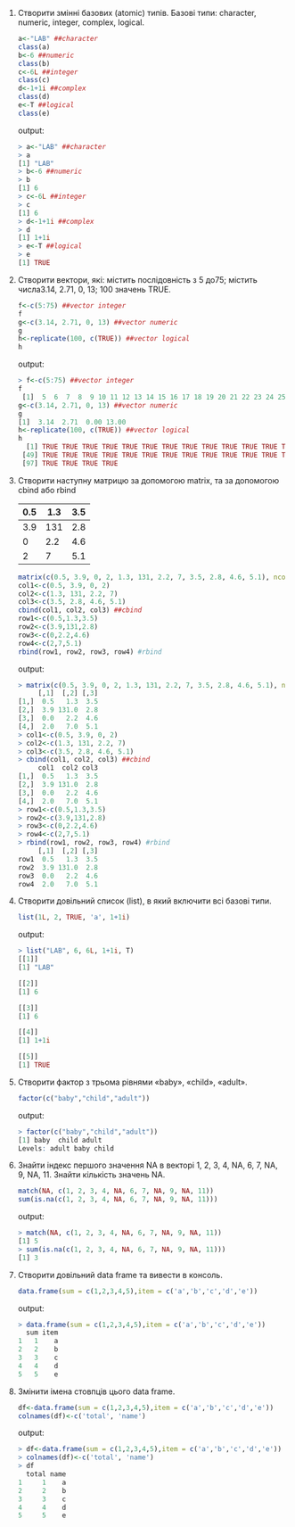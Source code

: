 1. Створити змінні базових (atomic) типів. Базові типи: character, numeric, integer, complex, logical.

   ```R
   a<-"LAB" ##character
   class(a)
   b<-6 ##numeric
   class(b)
   c<-6L ##integer
   class(c)
   d<-1+1i ##complex
   class(d)
   e<-T ##logical
   class(e)
   ```

   output:

   ```R
   > a<-"LAB" ##character
   > a 
   [1] "LAB"
   > b<-6 ##numeric
   > b
   [1] 6
   > c<-6L ##integer
   > c
   [1] 6
   > d<-1+1i ##complex
   > d
   [1] 1+1i
   > e<-T ##logical
   > e
   [1] TRUE
   ```

2. Створити вектори, які: містить послідовність з 5 до75; містить числа3.14, 2.71, 0, 13; 100 значень TRUE.

   ```R
   f<-c(5:75) ##vector integer
   f
   g<-c(3.14, 2.71, 0, 13) ##vector numeric
   g
   h<-replicate(100, c(TRUE)) ##vector logical
   h
   ```

   output:

   ```R
   > f<-c(5:75) ##vector integer
   f
    [1]  5  6  7  8  9 10 11 12 13 14 15 16 17 18 19 20 21 22 23 24 25 26 27 28 29 30 31 32 33 34 35 36 37 38 39 40 41 42 43 44 45 46 47 48 49 50 51 52 53 54 55 56 57 58 59 60 61 62 63 64 65 66 67 68 69 70 71 72 73 74 75
   g<-c(3.14, 2.71, 0, 13) ##vector numeric
   g
   [1]  3.14  2.71  0.00 13.00
   h<-replicate(100, c(TRUE)) ##vector logical
   h
     [1] TRUE TRUE TRUE TRUE TRUE TRUE TRUE TRUE TRUE TRUE TRUE TRUE TRUE TRUE TRUE TRUE TRUE TRUE TRUE TRUE TRUE TRUE TRUE TRUE TRUE TRUE TRUE TRUE TRUE TRUE TRUE TRUE TRUE TRUE TRUE TRUE TRUE TRUE TRUE TRUE TRUE TRUE TRUE TRUE TRUE TRUE TRUE TRUE
    [49] TRUE TRUE TRUE TRUE TRUE TRUE TRUE TRUE TRUE TRUE TRUE TRUE TRUE TRUE TRUE TRUE TRUE TRUE TRUE TRUE TRUE TRUE TRUE TRUE TRUE TRUE TRUE TRUE TRUE TRUE TRUE TRUE TRUE TRUE TRUE TRUE TRUE TRUE TRUE TRUE TRUE TRUE TRUE TRUE TRUE TRUE TRUE TRUE
    [97] TRUE TRUE TRUE TRUE
   ```

3. Створити наступну матрицю за допомогою matrix, та за допомогою cbind або rbind

   | 0.5  | 1.3  | 3.5  |
   | ---- | ---- | ---- |
   | 3.9  | 131  | 2.8  |
   | 0    | 2.2  | 4.6  |
   | 2    | 7    | 5.1  |

   ```R
   matrix(c(0.5, 3.9, 0, 2, 1.3, 131, 2.2, 7, 3.5, 2.8, 4.6, 5.1), ncol=3, nrow=4) ##matrix
   col1<-c(0.5, 3.9, 0, 2)
   col2<-c(1.3, 131, 2.2, 7)
   col3<-c(3.5, 2.8, 4.6, 5.1)
   cbind(col1, col2, col3) ##cbind
   row1<-c(0.5,1.3,3.5)
   row2<-c(3.9,131,2.8)
   row3<-c(0,2.2,4.6)
   row4<-c(2,7,5.1)
   rbind(row1, row2, row3, row4) #rbind
   ```
   
   output:
   
   ```R
   > matrix(c(0.5, 3.9, 0, 2, 1.3, 131, 2.2, 7, 3.5, 2.8, 4.6, 5.1), ncol=3, nrow=4) ##matrix
        [,1]  [,2] [,3]
   [1,]  0.5   1.3  3.5
   [2,]  3.9 131.0  2.8
   [3,]  0.0   2.2  4.6
   [4,]  2.0   7.0  5.1
   > col1<-c(0.5, 3.9, 0, 2)
   > col2<-c(1.3, 131, 2.2, 7)
   > col3<-c(3.5, 2.8, 4.6, 5.1)
   > cbind(col1, col2, col3) ##cbind
        col1  col2 col3
   [1,]  0.5   1.3  3.5
   [2,]  3.9 131.0  2.8
   [3,]  0.0   2.2  4.6
   [4,]  2.0   7.0  5.1
   > row1<-c(0.5,1.3,3.5)
   > row2<-c(3.9,131,2.8)
   > row3<-c(0,2.2,4.6)
   > row4<-c(2,7,5.1)
   > rbind(row1, row2, row3, row4) #rbind
        [,1]  [,2] [,3]
   row1  0.5   1.3  3.5
   row2  3.9 131.0  2.8
   row3  0.0   2.2  4.6
   row4  2.0   7.0  5.1
   ```
   

4. Створити довільний список (list), в який включити всі базові типи.

   ```R
   list(1L, 2, TRUE, 'a', 1+1i)
   ```

   output:

   ```R
   > list("LAB", 6, 6L, 1+1i, T)
   [[1]]
   [1] "LAB"
   
   [[2]]
   [1] 6
   
   [[3]]
   [1] 6
   
   [[4]]
   [1] 1+1i
   
   [[5]]
   [1] TRUE
   ```

5. Створити фактор з трьома рівнями «baby», «child», «adult».

   ```R
   factor(c("baby","child","adult"))
   ```

   output:

   ```R
   > factor(c("baby","child","adult"))
   [1] baby  child adult
   Levels: adult baby child
   ```

6. Знайти індекс першого значення NA в векторі 1, 2, 3, 4, NA, 6, 7, NA, 9, NA, 11. Знайти кількість значень NA.

   ```R
   match(NA, c(1, 2, 3, 4, NA, 6, 7, NA, 9, NA, 11))
   sum(is.na(c(1, 2, 3, 4, NA, 6, 7, NA, 9, NA, 11)))
   ```

   output:

   ```R
   > match(NA, c(1, 2, 3, 4, NA, 6, 7, NA, 9, NA, 11))
   [1] 5
   > sum(is.na(c(1, 2, 3, 4, NA, 6, 7, NA, 9, NA, 11)))
   [1] 3
   ```

7. Створити довільний data frame та вивести в консоль.

   ```R
   data.frame(sum = c(1,2,3,4,5),item = c('a','b','c','d','e'))
   ```

   output:

   ```R
   > data.frame(sum = c(1,2,3,4,5),item = c('a','b','c','d','e'))
     sum item
   1   1    a
   2   2    b
   3   3    c
   4   4    d
   5   5    e
   ```

8. Змінити імена стовпців цього data frame.

   ```R
   df<-data.frame(sum = c(1,2,3,4,5),item = c('a','b','c','d','e'))
   colnames(df)<-c('total', 'name')
   ```

   output:

   ```R
   > df<-data.frame(sum = c(1,2,3,4,5),item = c('a','b','c','d','e'))
   > colnames(df)<-c('total', 'name')
   > df
     total name
   1     1    a
   2     2    b
   3     3    c
   4     4    d
   5     5    e
   ```

   